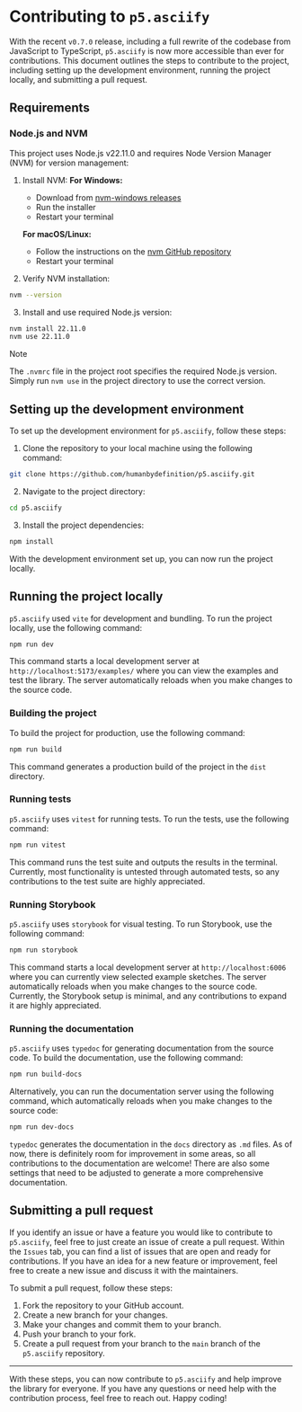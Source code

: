 # Contributing to `p5.asciify`

With the recent `v0.7.0` release, including a full rewrite of the codebase from JavaScript to TypeScript, `p5.asciify` is now more accessible than ever for contributions. This document outlines the steps to contribute to the project, including setting up the development environment, running the project locally, and submitting a pull request.

## Requirements

### Node.js and NVM

This project uses Node.js v22.11.0 and requires Node Version Manager (NVM) for version management:

1. Install NVM:
   **For Windows:**
   - Download from [nvm-windows releases](https://github.com/coreybutler/nvm-windows/releases)
   - Run the installer
   - Restart your terminal

   **For macOS/Linux:**
   - Follow the instructions on the [nvm GitHub repository](https://github.com/nvm-sh/nvm?tab=readme-ov-file#installing-and-updating)
   - Restart your terminal

2. Verify NVM installation:
```bash
nvm --version
```

3. Install and use required Node.js version:
```bash
nvm install 22.11.0
nvm use 22.11.0
```

> [!NOTE]
> The `.nvmrc` file in the project root specifies the required Node.js version. Simply run `nvm use` in the project directory to use the correct version.

## Setting up the development environment

To set up the development environment for `p5.asciify`, follow these steps:

1. Clone the repository to your local machine using the following command:

```bash
git clone https://github.com/humanbydefinition/p5.asciify.git
```

2. Navigate to the project directory:

```bash
cd p5.asciify
```

3. Install the project dependencies:

```bash
npm install
```

With the development environment set up, you can now run the project locally.

## Running the project locally

`p5.asciify` used `vite` for development and bundling. To run the project locally, use the following command:

```bash
npm run dev
```

This command starts a local development server at `http://localhost:5173/examples/` where you can view the examples and test the library. The server automatically reloads when you make changes to the source code.

### Building the project

To build the project for production, use the following command:

```bash
npm run build
```

This command generates a production build of the project in the `dist` directory.

### Running tests

`p5.asciify` uses `vitest` for running tests. To run the tests, use the following command:

```bash
npm run vitest
```

This command runs the test suite and outputs the results in the terminal. Currently, most functionality is untested through automated tests, so any contributions to the test suite are highly appreciated.

### Running Storybook

`p5.asciify` uses `storybook` for visual testing. To run Storybook, use the following command:

```bash
npm run storybook
```

This command starts a local development server at `http://localhost:6006` where you can currently view selected example sketches. The server automatically reloads when you make changes to the source code. Currently, the Storybook setup is minimal, and any contributions to expand it are highly appreciated.

### Running the documentation

`p5.asciify` uses `typedoc` for generating documentation from the source code. To build the documentation, use the following command:

```bash
npm run build-docs
```

Alternatively, you can run the documentation server using the following command, which automatically reloads when you make changes to the source code:

```bash
npm run dev-docs
```

`typedoc` generates the documentation in the `docs` directory as `.md` files. As of now, there is definitely room for improvement in some areas, so all contributions to the documentation are welcome! There are also some settings that need to be adjusted to generate a more comprehensive documentation. 

## Submitting a pull request

If you identify an issue or have a feature you would like to contribute to `p5.asciify`, feel free to just create an issue of create a pull request. Within the `Issues` tab, you can find a list of issues that are open and ready for contributions. If you have an idea for a new feature or improvement, feel free to create a new issue and discuss it with the maintainers.

To submit a pull request, follow these steps:

1. Fork the repository to your GitHub account.
2. Create a new branch for your changes.
3. Make your changes and commit them to your branch.
4. Push your branch to your fork.
5. Create a pull request from your branch to the `main` branch of the `p5.asciify` repository.

<hr/>

With these steps, you can now contribute to `p5.asciify` and help improve the library for everyone. If you have any questions or need help with the contribution process, feel free to reach out. Happy coding!
